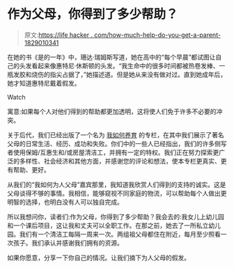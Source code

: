 # 作为父母，你得到了多少帮助？

> 原文:[https://life hacker . com/how-much-help-do-you-get-a-parent-1829010341](https://lifehacker.com/how-much-help-do-you-get-as-a-parent-1829010341)

在她的书《是的一年》中，珊达·瑞姆斯写道，她在高中的“每个早晨”都试图让自己的头发看起来像惠特尼·休斯顿的头发。“我生命中的很多时间都被热卷发棒、一瓶发胶和烧伤的指尖占据了，”她描述道。但是她从来没有做对过。直到她成年后，她才知道惠特尼戴着假发。

Watch

寓意:如果每个人对他们得到的帮助都更加透明，这将使人们免于许多不必要的冲突。

关于后代，我们已经出版了一个名为 [我如何养育](https://lifehacker.com/c/how-i-parent) 的专栏，在其中我们展示了著名父母的日常生活、经历、成功和失败。你们中的一些人已经指出，我们的许多侧写者使用保姆/互惠生和/或房屋清洁工，并拥有一定的特权。我们正在努力探索更广泛的多样性、社会经济和其他方面，并感谢您的评论和想法，使本专栏更真实、更有帮助、更好。

从我们的“我如何为人父母”嘉宾那里，我知道我欣赏人们得到的支持的诚实。这是父母谈得不够的事情。我相信，能够窥视不同家庭的物流，可以帮助每个人做出更明智的选择，也明白没有人可以独自完成。

所以我想问你，读者们:作为父母，你得到了多少帮助？我会去的:我女儿上幼儿园和一个课后项目，这让我和丈夫可以全职工作。在那之前，她去了一所私立幼儿园。我们有一个清洁工每隔一周来一次。两组祖父母都住在附近，每月至少照看一次孩子。我们承认并感谢我们拥有的资源。

如果你愿意，分享一下你自己的情况。让我们摘下为人父母的假发。